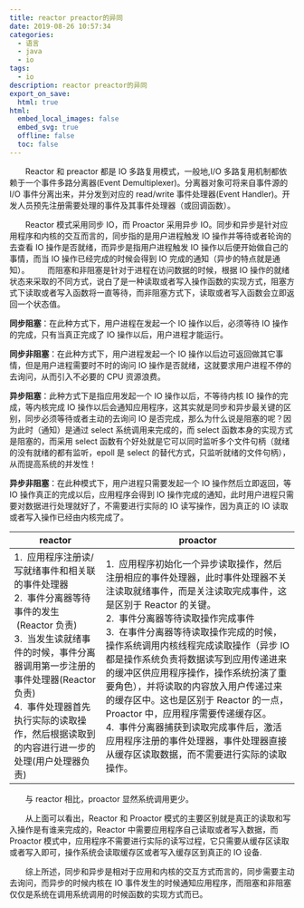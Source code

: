 ```yaml
---
title: reactor preactor的异同
date: 2019-08-26 10:57:34
categories:
  - 语言
  - java
  - io
tags:
  - io
description: reactor preactor的异同
export_on_save:
  html: true
html:
  embed_local_images: false
  embed_svg: true
  offline: false
  toc: false
---
```


&emsp;&emsp;Reactor 和 preactor 都是 IO 多路复用模式，一般地,I/O 多路复用机制都依赖于一个事件多路分离器(Event Demultiplexer)。分离器对象可将来自事件源的 I/O 事件分离出来，并分发到对应的 read/write 事件处理器(Event Handler)。开发人员预先注册需要处理的事件及其事件处理器（或回调函数）。

&emsp;&emsp;Reactor 模式采用同步 IO，而 Proactor 采用异步 IO。同步和异步是针对应用程序和内核的交互而言的，同步指的是用户进程触发 IO 操作并等待或者轮询的去查看 IO 操作是否就绪，而异步是指用户进程触发 IO 操作以后便开始做自己的事情，而当 IO 操作已经完成的时候会得到 IO 完成的通知（异步的特点就是通知）。
&emsp;&emsp;而阻塞和非阻塞是针对于进程在访问数据的时候，根据 IO 操作的就绪状态来采取的不同方式，说白了是一种读取或者写入操作函数的实现方式，阻塞方式下读取或者写入函数将一直等待，而非阻塞方式下，读取或者写入函数会立即返回一个状态值。

**同步阻塞**：在此种方式下，用户进程在发起一个 IO 操作以后，必须等待 IO 操作的完成，只有当真正完成了 IO 操作以后，用户进程才能运行。

**同步非阻塞**：在此种方式下，用户进程发起一个 IO 操作以后边可返回做其它事情，但是用户进程需要时不时的询问 IO 操作是否就绪，这就要求用户进程不停的去询问，从而引入不必要的 CPU 资源浪费。

**异步阻塞**：此种方式下是指应用发起一个 IO 操作以后，不等待内核 IO 操作的完成，等内核完成 IO 操作以后会通知应用程序，这其实就是同步和异步最关键的区别，同步必须等待或者主动的去询问 IO 是否完成，那么为什么说是阻塞的呢？因为此时（通知）是通过 select 系统调用来完成的，而 select 函数本身的实现方式是阻塞的，而采用 select 函数有个好处就是它可以同时监听多个文件句柄（就绪的没有就绪的都有监听，epoll 是 select 的替代方式，只监听就绪的文件句柄），从而提高系统的并发性！

**异步非阻塞**：在此种模式下，用户进程只需要发起一个 IO 操作然后立即返回，等 IO 操作真正的完成以后，应用程序会得到 IO 操作完成的通知，此时用户进程只需要对数据进行处理就好了，不需要进行实际的 IO 读写操作，因为真正的 IO 读取或者写入操作已经由内核完成了。

| reactor                                                                                                                                                                                                                                                                           | proactor                                                                                                                                                                                                                                                                                                                                                                                                                                                                                                                                                                                                              |
| --------------------------------------------------------------------------------------------------------------------------------------------------------------------------------------------------------------------------------------------------------------------------------- | --------------------------------------------------------------------------------------------------------------------------------------------------------------------------------------------------------------------------------------------------------------------------------------------------------------------------------------------------------------------------------------------------------------------------------------------------------------------------------------------------------------------------------------------------------------------------------------------------------------------- |
| 1.  应用程序注册读/写就绪事件和相关联的事件处理器<br>2.  事件分离器等待事件的发生  (Reactor 负责)<br>3.  当发生读就绪事件的时候，事件分离器调用第一步注册的事件处理器(Reactor 负责)<br>4.  事件处理器首先执行实际的读取操作，然后根据读取到的内容进行进一步的处理(用户处理器负责) | 1.  应用程序初始化一个异步读取操作，然后注册相应的事件处理器，此时事件处理器不关注读取就绪事件，而是关注读取完成事件，这是区别于 Reactor 的关键。<br>2.  事件分离器等待读取操作完成事件<br>3.  在事件分离器等待读取操作完成的时候，操作系统调用内核线程完成读取操作（异步 IO 都是操作系统负责将数据读写到应用传递进来的缓冲区供应用程序操作，操作系统扮演了重要角色），并将读取的内容放入用户传递过来的缓存区中。这也是区别于 Reactor 的一点，Proactor 中，应用程序需要传递缓存区。<br>4.  事件分离器捕获到读取完成事件后，激活应用程序注册的事件处理器，事件处理器直接从缓存区读取数据，而不需要进行实际的读取操作。 |

&emsp;&emsp;与 reactor 相比，proactor 显然系统调用更少。

&emsp;&emsp;从上面可以看出，Reactor 和 Proactor 模式的主要区别就是真正的读取和写入操作是有谁来完成的，Reactor 中需要应用程序自己读取或者写入数据，而 Proactor 模式中，应用程序不需要进行实际的读写过程，它只需要从缓存区读取或者写入即可，操作系统会读取缓存区或者写入缓存区到真正的 IO 设备.

&emsp;&emsp;综上所述，同步和异步是相对于应用和内核的交互方式而言的，同步需要主动去询问，而异步的时候内核在 IO 事件发生的时候通知应用程序，而阻塞和非阻塞仅仅是系统在调用系统调用的时候函数的实现方式而已。
